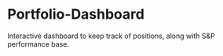 # Portfolio-Dashboard

Interactive dashboard to keep track of positions, along with S&P performance base.
